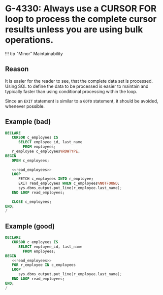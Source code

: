 # G-4330: Always use a CURSOR FOR loop to process the complete cursor results unless you are using bulk operations.

!!! tip "Minor"
    Maintainability

## Reason

It is easier for the reader to see, that the complete data set is processed. Using SQL to define the data to be processed is easier to maintain and typically faster than using conditional processing within the loop.

Since an `EXIT` statement is similar to a `GOTO` statement, 
it should be avoided, whenever possible.

## Example (bad)

``` sql
DECLARE
   CURSOR c_employees IS
      SELECT employee_id, last_name
        FROM employees;
   r_employee c_employees%ROWTYPE;
BEGIN
   OPEN c_employees;
   
   <<read_employees>>
   LOOP
      FETCH c_employees INTO r_employee;
      EXIT read_employees WHEN c_employees%NOTFOUND;
      sys.dbms_output.put_line(r_employee.last_name);
   END LOOP read_employees;
   
   CLOSE c_employees;
END;
/
```

## Example (good)

``` sql
DECLARE
   CURSOR c_employees IS
      SELECT employee_id, last_name
        FROM employees;
BEGIN
   <<read_employees>>
   FOR r_employee IN c_employees
   LOOP
      sys.dbms_output.put_line(r_employee.last_name);
   END LOOP read_employees;
END;
/
```